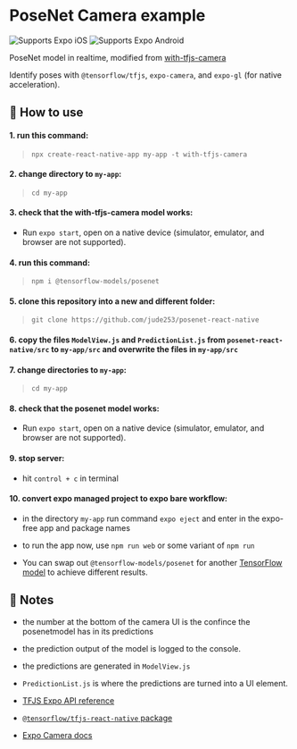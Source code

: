 # PoseNet Camera example

<p>
  <!-- iOS -->
  <img alt="Supports Expo iOS" longdesc="Supports Expo iOS" src="https://img.shields.io/badge/iOS-4630EB.svg?style=flat-square&logo=APPLE&labelColor=999999&logoColor=fff" />
  <!-- Android -->
  <img alt="Supports Expo Android" longdesc="Supports Expo Android" src="https://img.shields.io/badge/Android-4630EB.svg?style=flat-square&logo=ANDROID&labelColor=A4C639&logoColor=fff" />
</p>

PoseNet model in realtime, modified from [with-tfjs-camera](https://github.com/expo/examples/tree/master/with-tfjs-camera)

Identify poses with `@tensorflow/tfjs`, `expo-camera`, and `expo-gl` (for native acceleration).


## 🚀 How to use

#### 1. run this command:
> `npx create-react-native-app my-app -t with-tfjs-camera`

#### 2. change directory to `my-app`:
>`cd my-app`

#### 3. check that the with-tfjs-camera model works:
- Run `expo start`, open on a native device (simulator, emulator, and browser are not supported).

#### 4. run this command:
> `npm i @tensorflow-models/posenet`

#### 5. clone this repository into a new and different folder:
> `git clone https://github.com/jude253/posenet-react-native`

#### 6. copy the files `ModelView.js` and `PredictionList.js` from `posenet-react-native/src` to `my-app/src` and overwrite the files in `my-app/src`

#### 7. change directories to `my-app`:
>`cd my-app`

#### 8. check that the posenet model works:
- Run `expo start`, open on a native device (simulator, emulator, and browser are not supported).

#### 9. stop server:
- hit `control + c` in terminal

#### 10. convert expo managed project to expo bare workflow:
- in the directory `my-app` run command `expo eject` and enter in the expo-free app and package names
- to run the app now, use `npm run web` or some variant of `npm run`

- You can swap out `@tensorflow-models/posenet` for another [TensorFlow model](https://github.com/tensorflow/tfjs-models) to achieve different results.




## 📝 Notes

- the number at the bottom of the camera UI is the confince the posenetmodel has in its predictions
- the prediction output of the model is logged to the console.
- the predictions are generated in `ModelView.js`
- `PredictionList.js` is where the predictions are turned into a UI element.

- [TFJS Expo API reference](https://js.tensorflow.org/api_react_native/latest/#Media-Camera)
- [`@tensorflow/tfjs-react-native` package](https://www.npmjs.com/package/@tensorflow/tfjs-react-native)
- [Expo Camera docs](https://docs.expo.io/versions/latest/sdk/camera/)
